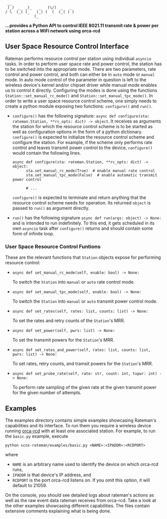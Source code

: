 ```
 __                             
 )_)  _  _)_   _   )\/)  _   _  
/ \  (_( (_   )_) (  (  (_( ) ) 
             (_                 
```

**...provides a Python API to control IEEE 8021.11 transmit rate & power per station across a WiFi network using orca-rcd**


## User Space Resource Control Interface
Rateman performs resource control per station using individual `asyncio` tasks. In order to perform user space rate and power control, the station has to be switched into the appropriate mode. There are two parameters, rate control and power control, and both can either be in `auto` mode or `manual` mode. In auto mode control of the parameter in question is left to the wireless device's kernel and/or chipset driver while manual mode enables us to control it directly. Configuring the modes is done using the functions `Station::set_manual_rc_mode()` and `Station::set_manual_tpc_mode()`.
In order to write a user space resource control scheme, one simply needs to create a python module exposing two functions: `configure()` and `run()`.

- `configure()` has the following signature: `async def configure(sta: rateman.Station, **rc_opts: dict) -> object`. It receives as arguments the station for which the resource control scheme is to be started as well as configuration options in the form of a python dictionary. `configure()` is expected to initialize the resource control scheme and configure the station. For example, if the scheme only performs rate control and leaves transmit power control to the device, `configure()` would contain the following lines.

  ```
  async def configure(sta: rateman.Station, **rc_opts: dict) -> object:
        sta.set_manual_rc_mode(True)  # enable manual rate control
        sta.set_manual_tpc_mode(False)  # enable automatic transmit power control

        # ...
  ```

  `configure()` is expected to terminate and return anything that the resource control scheme needs for operation. Its returned `object` is passed to `run()` as argument directly.

- `run()` has the following signature `async def run(args: object) -> None:` and is intended to run indefinitely. To this end, it gets scheduled in its own `asyncio` task after `configure()` returns and should contain some form of infinite loop.

### User Space Resource Control Funtions
These are the relevant functions that `Station` objects expose for performing resource control:

- `async def set_manual_rc_mode(self, enable: bool) -> None:`

  To switch the `Station` into `manual` or `auto` rate control mode.
- `async def set_manual_tpc_mode(self, enable: bool) -> None:`

  To switch the `Station` into `manual` or `auto` transmit power control mode.
- `async def set_rates(self, rates: list, counts: list) -> None:`

  To set the rates and retry counts of the `Station`'s MRR.
- `async def set_power(self, pwrs: list) -> None:`

  To set the transmit powers for the `Station`'s MRR.
- `async def set_rates_and_power(self, rates: list, counts: list, pwrs: list) -> None:`

  To set rates, retry counts, and tramsit powers for the `Station`'s MRR.
- `async def set_probe_rate(self, rate: str, count: int, txpwr: int) -> None:`

  To perform rate sampling of the given rate at the given transmit power for the given number of attempts.

## Examples

The examples directory contains simple examples showcasing Rateman's capabilities and its interface. To run them you require a wireless device running [orca-rcd](https://github.com/SupraCoNeX/orca-rcd) with at least one associated station. For example, to run the `basic.py` example, execute
```
python scnx-rateman/examples/basic.py <NAME>:<IPADDR>:<RCDPORT>
```

where 

- `NAME` is an arbitrary name used to identify the device on which orca-rcd runs,
- `IPADDR` is that device's IP address, and
- `RCDPORT` is the port orca-rcd listens on. If you omit this option, it will default to 21059.

On the console, you should see detailed logs about rateman's actions as well as the raw event data rateman receives from orca-rcd. Take a look at the other examples showcasing different capabilities. The files contain extensive comments explaining what is being done.
